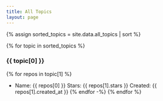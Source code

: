 ```yaml
---
title: All Topics
layout: page
---
```


{% assign sorted_topics = site.data.all_topics | sort %}

{% for topic in sorted_topics %}
### {{ topic[0] }}

{% for repos in topic[1] %}
* Name: {{ repos[0] }} Stars: {{ repos[1].stars }} Created: {{ repos[1].created_at }}
{% endfor -%}
{% endfor %}
